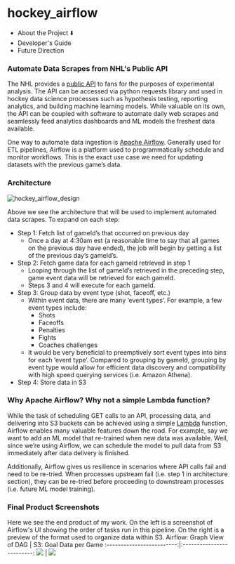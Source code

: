 # hockey_airflow
* About the Project ⬇️
* Developer's Guide
* Future Direction

### Automate Data Scrapes from NHL's Public API
The NHL provides a [public API](https://gitlab.com/dword4/nhlapi) to fans for the purposes of experimental analysis. 
The API can be accessed via python requests library and used in hockey data science processes such as hypothesis testing, reporting analytics, and building machine learning models. 
While valuable on its own, the API can be coupled with software to automate daily web scrapes and seamlessly feed analytics dashboards and ML models the freshest data available.

One way to automate data ingestion is [Apache Airflow](https://airflow.apache.org/). 
Generally used for ETL pipelines, Airflow is a platform used to programmatically schedule and monitor workflows. 
This is the exact use case we need for updating datasets with the previous game’s data.


### Architecture
![hockey_airflow_design](https://user-images.githubusercontent.com/19720687/125180229-b071ff80-e1c5-11eb-8c6e-633432ba468e.png)

Above we see the architecture that will be used to implement automated data scrapes. To expand on each step:
* Step 1: Fetch list of gameId’s that occurred on previous day
  * Once a day at 4:30am est (a reasonable time to say that all games on the previous day have ended), the job will begin by getting a list of the previous day’s gameId’s.
* Step 2: Fetch game data for each gameId retrieved in step 1
  * Looping through the list of gameId’s retrieved in the preceding step, game event data will be retrieved for each gameId.
  * Steps 3 and 4 will execute for each gameId.
* Step 3: Group data by event type (shot, faceoff, etc.)
  * Within event data, there are many ‘event types’. For example, a few event types include:
    * Shots
    * Faceoffs
    * Penalties
    * Fights
    * Coaches challenges
  * It would be very beneficial to preemptively sort event types into bins for each ‘event type’. Compared to grouping by gameId, grouping by event type would allow for efficient data discovery and compatibility with high speed querying services (i.e. Amazon Athena).
* Step 4: Store data in S3

### Why Apache Airflow? Why not a simple Lambda function?
While the task of scheduling GET calls to an API, processing data, and delivering into S3 buckets can be achieved using a simple [Lambda](https://aws.amazon.com/lambda/) function, Airflow enables many valuable features down the road. 
For example, say we want to add an ML model that re-trained when new data was available. 
Well, since we’re using Airflow, we can schedule the model to pull data from S3 immediately after data delivery is finished.

Additionally, Airflow gives us resilience in scenarios where API calls fail and need to be re-tried. 
When processes upstream fail (i.e. step 1 in architecture section), they can be re-tried before proceeding to downstream processes (i.e. future ML model training).

### Final Product Screenshots
Here we see the end product of my work. On the left is a screenshot of Airflow's UI showing the order of tasks run in this pipeline. On the right is a preview of the format used to organize data within S3.
Airflow: Graph View of DAG |  S3: Goal Data per Game
:-------------------------:|:-------------------------:
![](https://user-images.githubusercontent.com/19720687/125184916-91886300-e1ef-11eb-8549-06f7b02a9095.png)  |  ![](https://user-images.githubusercontent.com/19720687/125184919-9220f980-e1ef-11eb-9dcb-42aede661fd3.png)
